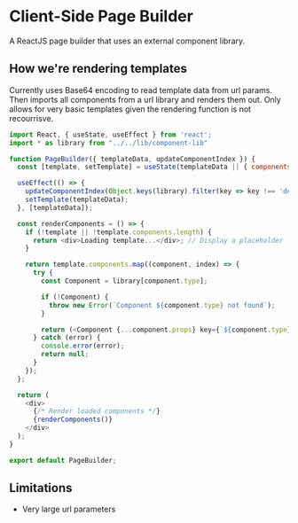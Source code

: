 # Client-Side Page Builder

A ReactJS page builder that uses an external component library.

## How we're rendering templates

Currently uses Base64 encoding to read template data from url params. 
Then imports all components from a url library and renders them out. Only allows for very basic templates given the rendering function is not recourrisve.

```js
import React, { useState, useEffect } from 'react';
import * as library from "../../lib/component-lib"

function PageBuilder({ templateData, updateComponentIndex }) {
  const [template, setTemplate] = useState(templateData || { components: [] });

  useEffect(() => {
    updateComponentIndex(Object.keys(library).filter(key => key !== 'default')); // indexing all exported components in the library to AppContext state
    setTemplate(templateData);
  }, [templateData]);

  const renderComponents = () => {
    if (!template || !template.components.length) {
      return <div>Loading template...</div>; // Display a placeholder
    }

    return template.components.map((component, index) => {
      try {
        const Component = library[component.type];

        if (!Component) {
          throw new Error(`Component ${component.type} not found`);
        }

        return (<Component {...component.props} key={`${component.type}-${index}`} />);
      } catch (error) {
        console.error(error);
        return null;
      }
    });
  };

  return (
    <div>
      {/* Render loaded components */}
      {renderComponents()}
    </div>
  );
}

export default PageBuilder;
```

## Limitations 

- Very large url parameters